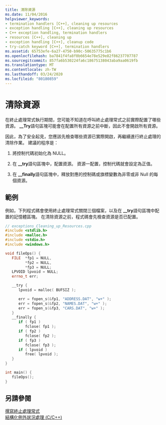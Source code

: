 ```yaml
---
title: 清除資源
ms.date: 11/04/2016
helpviewer_keywords:
- termination handlers [C++], cleaning up resources
- exception handling [C++], cleaning up resources
- C++ exception handling, termination handlers
- resources [C++], cleaning up
- exception handling [C++], cleanup code
- try-catch keyword [C++], termination handlers
ms.assetid: 65753efe-6a27-4750-b90c-50635775c1b6
ms.openlocfilehash: ba7841f4fa8f0b6654e78e529e82f86237707787
ms.sourcegitcommit: 857fa6b530224fa6c18675138043aba9aa0619fb
ms.translationtype: MT
ms.contentlocale: zh-TW
ms.lasthandoff: 03/24/2020
ms.locfileid: "80180859"
---
```

# <a name="cleaning-up-resources"></a>清除資源

在終止處理常式執行期間，您可能不知道在呼叫終止處理常式之前實際配置了哪些資源。 **__Try**語句區塊可能會在配置所有資源之前中斷，因此不會開啟所有資源。

因此，為了安全起見，您應該先檢查哪些資源已實際開啟，再繼續進行終止處理的清除作業。 建議的程序是：

1. 將控制代碼初始化為 NULL。

1. 在 **__try**語句區塊中，配置資源。 資源一配置，控制代碼就會設定為正值。

1. 在 **__finally**語句區塊中，釋放對應的控制碼或旗標變數為非零或非 Null 的每個資源。

## <a name="example"></a>範例

例如，下列程式碼會使用終止處理常式關閉三個檔案，以及在 **__try**語句區塊中配置的記憶體區塊。 在清除資源之前，程式碼會先檢查資源是否已配置。

```cpp
// exceptions_Cleaning_up_Resources.cpp
#include <stdlib.h>
#include <malloc.h>
#include <stdio.h>
#include <windows.h>

void fileOps() {
   FILE  *fp1 = NULL,
         *fp2 = NULL,
         *fp3 = NULL;
   LPVOID lpvoid = NULL;
   errno_t err;

   __try {
      lpvoid = malloc( BUFSIZ );

      err = fopen_s(&fp1, "ADDRESS.DAT", "w+" );
      err = fopen_s(&fp2, "NAMES.DAT", "w+" );
      err = fopen_s(&fp3, "CARS.DAT", "w+" );
   }
   __finally {
      if ( fp1 )
         fclose( fp1 );
      if ( fp2 )
         fclose( fp2 );
      if ( fp3 )
         fclose( fp3 );
      if ( lpvoid )
         free( lpvoid );
   }
}

int main() {
   fileOps();
}
```

## <a name="see-also"></a>另請參閱

[撰寫終止處理常式](../cpp/writing-a-termination-handler.md)<br/>
[結構化例外狀況處理 (C/C++)](../cpp/structured-exception-handling-c-cpp.md)
